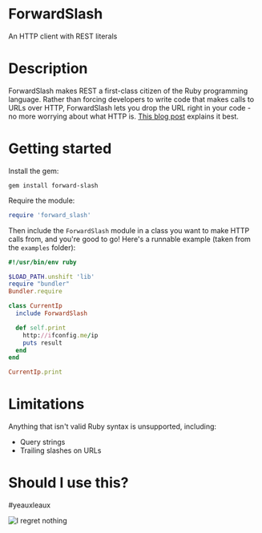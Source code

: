 # ForwardSlash

An HTTP client with REST literals

# Description

ForwardSlash makes REST a first-class citizen of the Ruby programming language. Rather than forcing developers to write code that makes calls to URLs over HTTP, ForwardSlash lets you drop the URL right in your code - no more worrying about what HTTP is. [This blog post](http://blog.sinjakli.co.uk/2016/04/04/forwardslash-taking-back-the-restful-operator/) explains it best.

# Getting started

Install the gem:

```
gem install forward-slash
```

Require the module:

```ruby
require 'forward_slash'
```

Then include the `ForwardSlash` module in a class you want to make HTTP calls from, and you're good to go! Here's a runnable example (taken from the `examples` folder):

```ruby
#!/usr/bin/env ruby

$LOAD_PATH.unshift 'lib'
require "bundler"
Bundler.require

class CurrentIp
  include ForwardSlash

  def self.print
    http://ifconfig.me/ip
    puts result
  end
end

CurrentIp.print
```

# Limitations

Anything that isn't valid Ruby syntax is unsupported, including:

  - Query strings
  - Trailing slashes on URLs

# Should I use this?

\#yeauxleaux

![I regret nothing](https://i.imgur.com/27UuUwL.gif)
